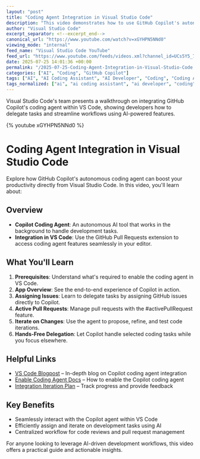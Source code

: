 ```yaml
---
layout: "post"
title: "Coding Agent Integration in Visual Studio Code"
description: "This video demonstrates how to use GitHub Copilot's autonomous coding agent within Visual Studio Code via the GitHub Pull Requests extension. It covers prerequisites, a walkthrough of app features, assigning issues to Copilot, handling active pull requests, iterating on changes, and delegating coding work to Copilot—all without leaving your editor."
author: "Visual Studio Code"
excerpt_separator: <!--excerpt_end-->
canonical_url: "https://www.youtube.com/watch?v=xGYHPN5NNd0"
viewing_mode: "internal"
feed_name: "Visual Studio Code YouTube"
feed_url: "https://www.youtube.com/feeds/videos.xml?channel_id=UCs5Y5_7XK8HLDX0SLNwkd3w"
date: 2025-07-25 14:01:36 +00:00
permalink: "/2025-07-25-Coding-Agent-Integration-in-Visual-Studio-Code.html"
categories: ["AI", "Coding", "GitHub Copilot"]
tags: ["AI", "AI Coding Assistant", "AI Developer", "Coding", "Coding Agent", "Copilot Automation", "Developer Workflow", "Editor Integration", "GitHub Copilot", "GitHub Pull Requests Extension", "Issue Assignment", "Pull Request Management", "Software Development", "Videos", "Visual Studio Code"]
tags_normalized: ["ai", "ai coding assistant", "ai developer", "coding", "coding agent", "copilot automation", "developer workflow", "editor integration", "github copilot", "github pull requests extension", "issue assignment", "pull request management", "software development", "videos", "visual studio code"]
---
```


Visual Studio Code's team presents a walkthrough on integrating GitHub Copilot's coding agent within VS Code, showing developers how to delegate tasks and streamline workflows using AI-powered features.<!--excerpt_end-->

{% youtube xGYHPN5NNd0 %}

# Coding Agent Integration in Visual Studio Code

Explore how GitHub Copilot's autonomous coding agent can boost your productivity directly from Visual Studio Code. In this video, you'll learn about:

## Overview

- **Copilot Coding Agent**: An autonomous AI tool that works in the background to handle development tasks.
- **Integration in VS Code**: Use the GitHub Pull Requests extension to access coding agent features seamlessly in your editor.

## What You'll Learn

1. **Prerequisites**: Understand what's required to enable the coding agent in VS Code.
2. **App Overview**: See the end-to-end experience of Copilot in action.
3. **Assigning Issues**: Learn to delegate tasks by assigning GitHub issues directly to Copilot.
4. **Active Pull Requests**: Manage pull requests with the #activePullRequest feature.
5. **Iterate on Changes**: Use the agent to propose, refine, and test code iterations.
6. **Hands-Free Delegation**: Let Copilot handle selected coding tasks while you focus elsewhere.

## Helpful Links

- [VS Code Blogpost](https://code.visualstudio.com/blogs/2025/07/17/copilot-coding-agent) – In-depth blog on Copilot coding agent integration
- [Enable Coding Agent Docs](https://docs.github.com/en/enterprise-cloud@latest/copilot/concepts/coding-agent/enable-coding-agent) – How to enable the Copilot coding agent
- [Integration Iteration Plan](https://github.com/microsoft/vscode/issues/255483) – Track progress and provide feedback

## Key Benefits

- Seamlessly interact with the Copilot agent within VS Code
- Efficiently assign and iterate on development tasks using AI
- Centralized workflow for code reviews and pull request management

For anyone looking to leverage AI-driven development workflows, this video offers a practical guide and actionable insights.
